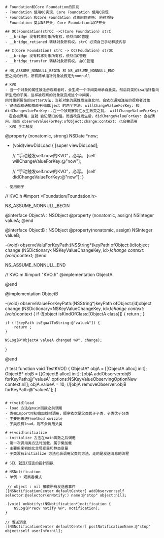 ```
# Foundation和Core Foundation的区别
- Foundation 使用OC实现，Core Foundation 使用C实现
- Foundation 和Core Foundation 对象间的转换: 俗称桥接
- Foundation 类以NS开头, Core Foundation以CF开头

## OC(Foundation)strOC ->C(Core Foundation) strC
- __bridge 没有转移对象所有权，依然由OC管理
- __bridge_retianed 转移对象所有权，strC 必须自己手动释放内存

## C(Core Foundation) strC -> OC(Foudation) strOC
- __bridge 没有转移对象所有权，依然由C管理
- __bridge_transfer 转移对象所有权，由OC管理

# NS_ASSUME_NONNULL_BEGIN 和 NS_ASSUME_NONNULL_END
宏之间的代码，所有简单指针对象被假定为nonnull

# KVO
- 当一个对象的属性被注册观察者时，会生成一个中间类继承自此类，然后将类的isa指针指向新生成的子类，这样被观察的对象就变成这个中间类，
同时重新属性的setter方法，当新对象的属性发生变化时，会依次通知注册的观察者对象
- 键值观察通知依赖于NSObject 的两个方法: willChangeValueForKey: 和 didChangevlueForKey:；在一个被观察属性发生改变之前， willChangeValueForKey: 一定会被调用，这就 会记录旧的值。而当改变发生后，didChangeValueForKey: 会被调用，继而 observeValueForKey:ofObject:change:context: 也会被调用
- KVO 手工触发
```
@property (nonatomic, strong) NSDate *now;
- (void)viewDidLoad
{
    [super viewDidLoad];

    // “手动触发self.now的KVO”，必写。
    [self willChangeValueForKey:@"now"];

    // “手动触发self.now的KVO”，必写。
    [self didChangeValueForKey:@"now"];
}
```
- 使用例子
```
// KVO.h
#import <Foundation/Foundation.h>

NS_ASSUME_NONNULL_BEGIN

@interface ObjectA : NSObject
@property (nonatomic, assign) NSInteger valueA;
@end

@interface ObjectB : NSObject
@property(nonatomic, assign) NSInteger valueB;

-(void) observeValuForKeyPath:(NSString*)keyPath ofObject:(id)object change:(NSDictionary<NSKeyValueChangeKey, id>*)change context:(void*)context;
@end

NS_ASSUME_NONNULL_END


// KVO.m
#import "KVO.h"
@implementation ObjectA

@end

@implementation ObjectB

-(void) observeValueForKeyPath:(NSString*)keyPath ofObject:(id)object change:(NSDictionary<NSKeyValueChangeKey, id>*)change context:(void*)context {
    if (![object isKindOfClass:[ObjectA class]]) {
        return ;
    }
    
    if (![keyPath isEqualToString:@"valueA"]) {
        return ;
    }
    
    NSLog(@"ObjectA valueA changed %@", change);
}

@end

// test function
void TestKVO() {
    ObjectA* objA = [[ObjectA alloc] init];
    ObjectB* objB = [[ObjectB alloc] init];
    [objA addObserver:objB forKeyPath:@"valueA" options:NSKeyValueObservingOptionNew context:nil];
    objA.valueA = 10;
    //[objA removeObserver:objB forKeyPath:@"valueA"];
}
```

# +(void)load
- load 方法在main函数之前调用
- 类被import时初始加载时调用，顺序依次是父类优于子类，子类优于分类
- 主要用来进行method swizzle
- 子类没有load，则不会调用父类

# +(void)initialize
- initialize 方法在main函数之后调用
- 第一次调用类方法时加载，属于懒加载
- 主要用来初始化全局变量和静态变量
- 子类没有initialize 方法也会调用父类的方法，走的是发送消息的流程

# SEL 就是C语言的指针函数

# NSNotification
- 单例 + 观察者模式
```
     // object : nil 接收所有发送者事件
    [[NSNotificationCenter defaultCenter] addObserver:self selector:@selector(onNotify:) name:@"stop" object:nil];
    
    -(void) onNotify:(NSNotification*)notification {
        NSLog(@"recv notify %@", notification);
    }

    // 发送消息
    [[NSNotificationCenter defaultCenter] postNotificationName:@"stop" object:self userInfo:nil];
```